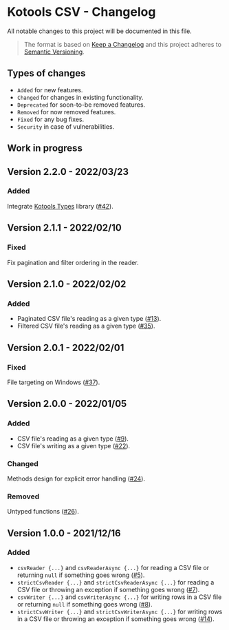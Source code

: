 # Kotools CSV - Changelog

All notable changes to this project will be documented in this file.

> The format is based on [Keep a Changelog](https://keepachangelog.com/en/1.1.0)
> and this project adheres to
> [Semantic Versioning](https://semver.org/spec/v2.0.0.html).

## Types of changes

- `Added` for new features.
- `Changed` for changes in existing functionality.
- `Deprecated` for soon-to-be removed features.
- `Removed` for now removed features.
- `Fixed` for any bug fixes.
- `Security` in case of vulnerabilities.

## Work in progress

## Version 2.2.0 - 2022/03/23

### Added

Integrate [Kotools Types](https://github.com/kotools/types) library
([#42](https://github.com/kotools/csv-file/issues/42)).

## Version 2.1.1 - 2022/02/10

### Fixed

Fix pagination and filter ordering in the reader.

## Version 2.1.0 - 2022/02/02

### Added

- Paginated CSV file's reading as a given type
  ([#13](https://github.com/kotools/csv-file/issues/13)).
- Filtered CSV file's reading as a given type
  ([#35](https://github.com/kotools/csv-file/issues/35)).

## Version 2.0.1 - 2022/02/01

### Fixed

File targeting on Windows
([#37](https://github.com/kotools/csv-file/issues/37)).

## Version 2.0.0 - 2022/01/05

### Added

- CSV file's reading as a given
  type ([#9](https://github.com/kotools/csv-file/issues/9)).
- CSV file's writing as a given
  type ([#22](https://github.com/kotools/csv-file/issues/22)).

### Changed

Methods design for explicit error handling
([#24](https://github.com/kotools/csv-file/issues/24)).

### Removed

Untyped functions ([#26](https://github.com/kotools/csv-file/issues/26)).

## Version 1.0.0 - 2021/12/16

### Added

- `csvReader {...}` and `csvReaderAsync {...}` for reading a CSV file or
  returning `null` if something goes
  wrong ([#5](https://github.com/kotools/csv-file/issues/5)).
- `strictCsvReader {...}` and `strictCsvReaderAsync {...}` for reading a CSV
  file or throwing an exception if something goes
  wrong ([#7](https://github.com/kotools/csv-file/issues/7)).
- `csvWriter {...}` and `csvWriterAsync {...}` for writing rows in a CSV file or
  returning `null` if something goes
  wrong ([#8](https://github.com/kotools/csv-file/issues/8)).
- `strictCsvWriter {...}` and `strictCsvWriterAsync {...}` for writing rows in a
  CSV file or throwing an exception if something goes
  wrong ([#14](https://github.com/kotools/csv-file/issues/14)).
